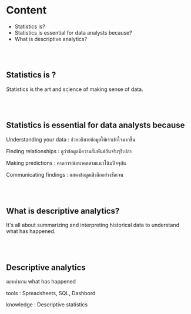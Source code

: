 # Content
- Statistics is?
- Statistics is essential for data analysts because?
- What is descriptive analytics?

<br/><br/>
## Statistics is ?
  <p>Statistics is the art and science of making sense of data.</p>

<br/><br/>

## Statistics is essential for data analysts because 
  <p> Understanding your data : ช่วยอธิบายข้อมูลให้เราเข้าใจมากขึ้น </p>
  <p> Finding relationships : ดูว่าข้อมูลมีความสัมพันธ์กันจริงๆรึเปล่า </p>
  <p> Making predictions : คาดการณ์อนาคตตามแนวโน้มปัจจุบัน </p>
  <p> Communicating findings : แสดงข้อมูลเชิงลึกอย่างชัดเจน </p>
  
<br/><br/>

## What is descriptive analytics?
  <p>It's all about summarizing and interpreting historical data to understand what has happened.</p>

<br/><br/>

## Descriptive analytics 
  <p>ตอบคำถาม what has happened </p>
  <p> tools : Spreadsheets, SQL, Dashbord </p>
  <p> knowledge : Descriptive statistics </p>
